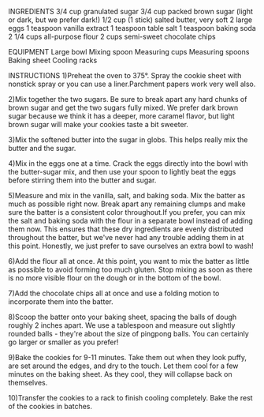 INGREDIENTS
3/4 cup granulated sugar
3/4 cup packed brown sugar (light or dark, but we prefer dark!)
1/2 cup (1 stick) salted butter, very soft
2 large eggs
1 teaspoon vanilla extract
1 teaspoon table salt
1 teaspoon baking soda
2 1/4 cups all-purpose flour
2 cups semi-sweet chocolate chips

EQUIPMENT
Large bowl
Mixing spoon
Measuring cups
Measuring spoons
Baking sheet
Cooling racks

INSTRUCTIONS
1)Preheat the oven to 375°. Spray the cookie sheet with nonstick spray or you can use a liner.Parchment papers work very well also.

2)Mix together the two sugars. Be sure to break apart any hard chunks of brown sugar and get the two sugars fully mixed. We prefer dark brown sugar because we think it has a deeper, more caramel flavor, but light brown sugar will make your cookies taste a bit sweeter.

3)Mix the softened butter into the sugar in globs. This helps really mix the butter and the sugar.

4)Mix in the eggs one at a time. Crack the eggs directly into the bowl with the butter-sugar mix, and then use your spoon to lightly beat the eggs before stirring them into the butter and sugar.

5)Measure and mix in the vanilla, salt, and baking soda. Mix the batter as much as possible right now. Break apart any remaining clumps and make sure the batter is a consistent color throughout.If you prefer, you can mix the salt and baking soda with the flour in a separate bowl instead of adding them now. This ensures that these dry ingredients are evenly distributed throughout the batter, but we've never had any trouble adding them in at this point. Honestly, we just prefer to save ourselves an extra bowl to wash!

6)Add the flour all at once. At this point, you want to mix the batter as little as possible to avoid forming too much gluten. Stop mixing as soon as there is no more visible flour on the dough or in the bottom of the bowl.

7)Add the chocolate chips all at once and use a folding motion to incorporate them into the batter.

8)Scoop the batter onto your baking sheet, spacing the balls of dough roughly 2 inches apart. We use a tablespoon and measure out slightly rounded balls - they're about the size of pingpong balls. You can certainly go larger or smaller as you prefer!

9)Bake the cookies for 9-11 minutes. Take them out when they look puffy, are set around the edges, and dry to the touch. Let them cool for a few minutes on the baking sheet. As they cool, they will collapse back on themselves.

10)Transfer the cookies to a rack to finish cooling completely. Bake the rest of the cookies in batches.